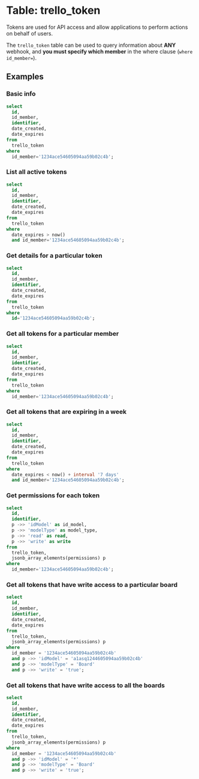# Table: trello_token

Tokens are used for API access and allow applications to perform actions on behalf of users.

The `trello_token` table can be used to query information about **ANY** webhook, and **you must specify which member** in the where clause (`where id_member=`).

## Examples

### Basic info

```sql
select
  id,
  id_member,
  identifier,
  date_created,
  date_expires
from
  trello_token
where 
  id_member='1234ace54605094aa59b02c4b';
```

### List all active tokens

```sql
select
  id,
  id_member,
  identifier,
  date_created,
  date_expires
from
  trello_token
where
  date_expires > now()
  and id_member='1234ace54605094aa59b02c4b';
```

### Get details for a particular token

```sql
select
  id,
  id_member,
  identifier,
  date_created,
  date_expires
from
  trello_token
where
  id='1234ace54605094aa59b02c4b';
```

### Get all tokens for a particular member

```sql
select
  id,
  id_member,
  identifier,
  date_created,
  date_expires
from
  trello_token
where
  id_member='1234ace54605094aa59b02c4b';
```

### Get all tokens that are expiring in a week

```sql
select
  id,
  id_member,
  identifier,
  date_created,
  date_expires
from
  trello_token
where
  date_expires < now() + interval '7 days'
  and id_member='1234ace54605094aa59b02c4b';
```

### Get permissions for each token

```sql
select
  id,
  identifier,
  p ->> 'idModel' as id_model,
  p ->> 'modelType' as model_type,
  p ->> 'read' as read,
  p ->> 'write' as write
from
  trello_token,
  jsonb_array_elements(permissions) p
where
  id_member='1234ace54605094aa59b02c4b';
```

### Get all tokens that have write access to a particular board

```sql
select
  id,
  id_member,
  identifier,
  date_created,
  date_expires
from
  trello_token,
  jsonb_array_elements(permissions) p
where
  id_member = '1234ace54605094aa59b02c4b'
  and p ->> 'idModel' = 'a1asq1244605094aa59b02c4b'
  and p ->> 'modelType' = 'Board'
  and p ->> 'write' = 'true';
```

### Get all tokens that have write access to all the boards

```sql
select
  id,
  id_member,
  identifier,
  date_created,
  date_expires
from
  trello_token,
  jsonb_array_elements(permissions) p
where
  id_member = '1234ace54605094aa59b02c4b'
  and p ->> 'idModel' = '*'
  and p ->> 'modelType' = 'Board'
  and p ->> 'write' = 'true';
```